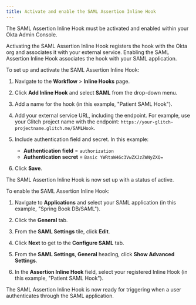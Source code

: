 ```yaml
---
title: Activate and enable the SAML Assertion Inline Hook
---
```


The SAML Assertion Inline Hook must be activated and enabled within your Okta Admin Console.

Activating the SAML Assertion Inline Hook registers the hook with the Okta org and associates it with your external service. Enabling the SAML Assertion Inline Hook associates the hook with your SAML application.

To set up and activate the SAML Assertion Inline Hook:

1. Navigate to the **Workflow** > **Inline Hooks** page.

2. Click **Add Inline Hook** and select **SAML** from the drop-down menu.

3. Add a name for the hook (in this example, "Patient SAML Hook").

4. Add your external service URL, including the endpoint. For example, use your Glitch project name with the endpoint: `https://your-glitch-projectname.glitch.me/SAMLHook`.

5. Include authentication field and secret. In this example:

    - **Authentication field** = `authorization`
    - **Authentication secret** = `Basic YWRtaW46c3VwZXJzZWNyZXQ=`

6. Click **Save**.

The SAML Assertion Inline Hook is now set up with a status of active.

To enable the SAML Assertion Inline Hook:

1. Navigate to **Applications** and select your SAML application (in this example, "Spring Book DB/SAML").

2. Click the **General** tab.

3. From the **SAML Settings** tile, click **Edit**.

4. Click **Next** to get to the **Configure SAML** tab.

5. From the **SAML Settings**, **General** heading, click **Show Advanced Settings**.

6. In the **Assertion Inline Hook** field, select your registered Inline Hook (in this example, "Patient SAML Hook").

The SAML Assertion Inline Hook is now ready for triggering when a user authenticates through the SAML application.

<NextSectionLink/>